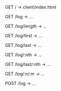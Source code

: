 GET / -> client/index.html



GET /log -> ...

GET /log/length -> ...

GET /log/first -> ...

GET /log/last -> ...

GET /log/:nth -> ...

GET /log/last/:nth -> ...

GET /log/:n/:m -> ...

POST /log -> ...


